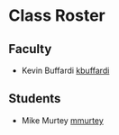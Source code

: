 # Class Roster

## Faculty

- Kevin Buffardi [kbuffardi](https://github.com/kbuffardi)

## Students

- Mike Murtey [mmurtey](https://github.com/mmurtey)